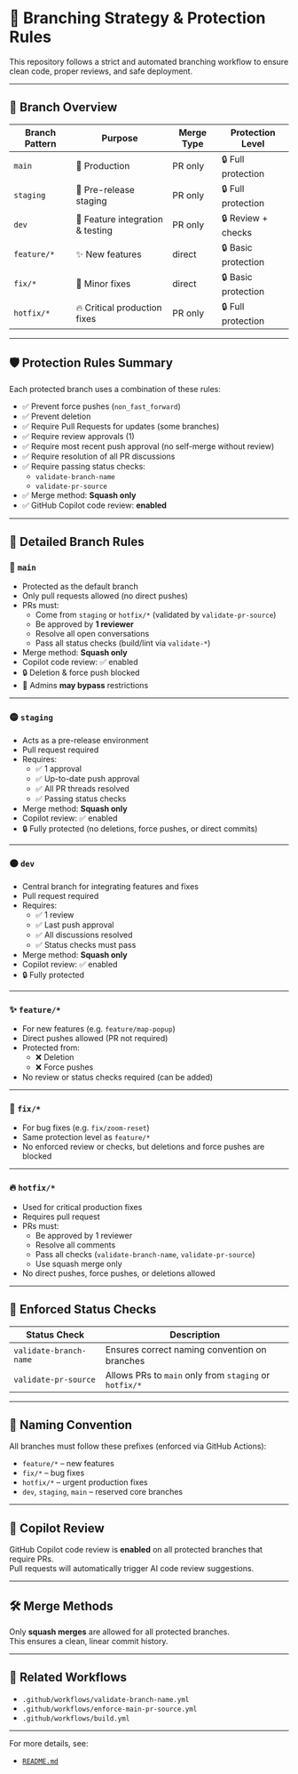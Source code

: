 # 🔀 Branching Strategy & Protection Rules

This repository follows a strict and automated branching workflow to ensure clean code, proper reviews, and safe deployment.

---

## 🧩 Branch Overview

| Branch Pattern | Purpose                            | Merge Type | Protection Level     |
|----------------|------------------------------------|------------|-----------------------|
| `main`         | 🚀 Production                      | PR only    | 🔒 Full protection    |
| `staging`      | 🧪 Pre-release staging             | PR only    | 🔒 Full protection    |
| `dev`          | 🔧 Feature integration & testing   | PR only    | 🔒 Review + checks    |
| `feature/*`    | ✨ New features                     | direct     | 🔒 Basic protection    |
| `fix/*`        | 🐛 Minor fixes                     | direct     | 🔒 Basic protection    |
| `hotfix/*`     | 🔥 Critical production fixes       | PR only    | 🔒 Full protection    |

---

## 🛡️ Protection Rules Summary

Each protected branch uses a combination of these rules:

- ✅ Prevent force pushes (`non_fast_forward`)
- ✅ Prevent deletion
- ✅ Require Pull Requests for updates (some branches)
- ✅ Require review approvals (1)
- ✅ Require most recent push approval (no self-merge without review)
- ✅ Require resolution of all PR discussions
- ✅ Require passing status checks:
  - `validate-branch-name`
  - `validate-pr-source`
- ✅ Merge method: **Squash only**
- ✅ GitHub Copilot code review: **enabled**

---

## 📘 Detailed Branch Rules

### 🔵 `main`
- Protected as the default branch
- Only pull requests allowed (no direct pushes)
- PRs must:
  - Come from `staging` or `hotfix/*` (validated by `validate-pr-source`)
  - Be approved by **1 reviewer**
  - Resolve all open conversations
  - Pass all status checks (build/lint via `validate-*`)
- Merge method: **Squash only**
- Copilot code review: ✅ enabled
- 🔒 Deletion & force push blocked
- 👤 Admins **may bypass** restrictions

---

### 🟡 `staging`
- Acts as a pre-release environment
- Pull request required
- Requires:
  - ✅ 1 approval
  - ✅ Up-to-date push approval
  - ✅ All PR threads resolved
  - ✅ Passing status checks
- Merge method: **Squash only**
- Copilot review: ✅ enabled
- 🔒 Fully protected (no deletions, force pushes, or direct commits)

---

### 🟠 `dev`
- Central branch for integrating features and fixes
- Pull request required
- Requires:
  - ✅ 1 review
  - ✅ Last push approval
  - ✅ All discussions resolved
  - ✅ Status checks must pass
- Merge method: **Squash only**
- Copilot review: ✅ enabled
- 🔒 Fully protected

---

### ✨ `feature/*`
- For new features (e.g. `feature/map-popup`)
- Direct pushes allowed (PR not required)
- Protected from:
  - ❌ Deletion
  - ❌ Force pushes
- No review or status checks required (can be added)

---

### 🐛 `fix/*`
- For bug fixes (e.g. `fix/zoom-reset`)
- Same protection level as `feature/*`
- No enforced review or checks, but deletions and force pushes are blocked

---

### 🔥 `hotfix/*`
- Used for critical production fixes
- Requires pull request
- PRs must:
  - Be approved by 1 reviewer
  - Resolve all comments
  - Pass all checks (`validate-branch-name`, `validate-pr-source`)
  - Use squash merge only
- No direct pushes, force pushes, or deletions allowed

---

## 🧪 Enforced Status Checks

| Status Check            | Description                                   |
|-------------------------|-----------------------------------------------|
| `validate-branch-name`  | Ensures correct naming convention on branches |
| `validate-pr-source`    | Allows PRs to `main` only from `staging` or `hotfix/*` |

---

## 👮 Naming Convention

All branches must follow these prefixes (enforced via GitHub Actions):

- `feature/*` – new features
- `fix/*` – bug fixes
- `hotfix/*` – urgent production fixes
- `dev`, `staging`, `main` – reserved core branches

---

## 🤖 Copilot Review

GitHub Copilot code review is **enabled** on all protected branches that require PRs.  
Pull requests will automatically trigger AI code review suggestions.

---

## 🛠️ Merge Methods

Only **squash merges** are allowed for all protected branches.  
This ensures a clean, linear commit history.

---

## 🔗 Related Workflows

- `.github/workflows/validate-branch-name.yml`  
- `.github/workflows/enforce-main-pr-source.yml`  
- `.github/workflows/build.yml`

---

For more details, see:
- [`README.md`](../README.md)
